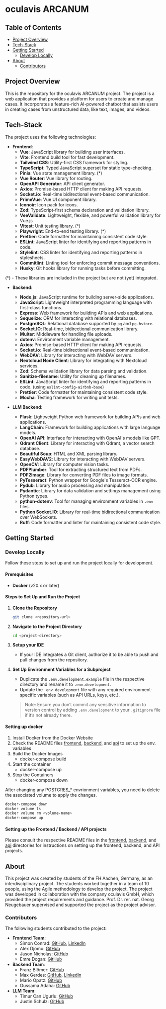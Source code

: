 # oculavis ARCANUM


## Table of Contents
- [Project Overview](#project-overview)
- [Tech-Stack](#tech-stack)
- [Getting Started](#getting-started)
  - [Develop Locally](#develop-locally)
- [About](#about)
  - [Contributors](#contributors)

## Project Overview
This is the repository for the oculavis ARCANUM project. The project is a web application that provides a platform for users to create and manage cases.
It incorporates a feature-rich AI-powered chatbot that assists users in creating cases from unstructured data, like text, images, and videos.

## Tech-Stack
The project uses the following technologies:
- **Frontend**:
  - **Vue**: JavaScript library for building user interfaces.
  - **Vite**: Frontend build tool for fast development.
  - **Tailwind CSS**: Utility-first CSS framework for styling.
  - **TypeScript**: Typed JavaScript superset for static type-checking.
  - **Pinia**: Vue state management library. (*)
  - **Vue Router**: Vue library for routing.
  - **OpenAPI Generator**: API client generator.
  - **Axios**: Promise-based HTTP client for making API requests.
  - **Socket.io**: Real-time bidirectional event-based communication.
  - **PrimeVue**: Vue UI component library.
  - **Iconoir**: Icon pack for icons.
  - **Zod**: TypeScript-first schema declaration and validation library.
  - **VeeValidate**: Lightweight, flexible, and powerful validation library for Vue.js 
  - **Vitest**: Unit testing library. (*)
  - **Playwright**: End-to-end testing library. (*)
  - **Prettier**: Code formatter for maintaining consistent code style.
  - **ESLint**: JavaScript linter for identifying and reporting patterns in code.
  - **Stylelint**: CSS linter for identifying and reporting patterns in stylesheets.
  - **Commitlint**: Linting tool for enforcing commit message conventions.
  - **Husky**: Git hooks library for running tasks before committing.

(*) - These libraries are included in the project but are not (yet) integrated.

- **Backend**:
  - **Node.js**: JavaScript runtime for building server-side applications.
  - **JavaScript**: Lightweight interpreted programming language with first-class functions.
  - **Express**: Web framework for building APIs and web applications.
  - **Sequelize**: ORM for interacting with relational databases.
  - **PostgreSQL**: Relational database supported by `pg` and `pg-hstore`.
  - **Socket.IO**: Real-time, bidirectional communication library.
  - **Multer**: Middleware for handling file uploads.
  - **dotenv**: Environment variable management.
  - **Axios**: Promise-based HTTP client for making API requests.
  - **Socket.io**: Real-time bidirectional event-based communication.
  - **WebDAV**: Library for interacting with WebDAV servers.
  - **Nextcloud Node Client**: Library for integrating with Nextcloud services.
  - **Zod**: Schema validation library for data parsing and validation.
  - **Sanitize-filename**: Utility for cleaning up filenames.
  - **ESLint**: JavaScript linter for identifying and reporting patterns in code. (using `eslint-config-airbnb-base`)
  - **Prettier**: Code formatter for maintaining consistent code style.
  - **Mocha**: Testing framework for writing unit tests.


- **LLM Backend**:
  - **Flask**: Lightweight Python web framework for building APIs and web applications.
  - **LangChain**: Framework for building applications with large language models.
  - **OpenAI API**: Interface for interacting with OpenAI's models like GPT.
  - **Qdrant Client**: Library for interacting with Qdrant, a vector search database.
  - **Beautiful Soup**: HTML and XML parsing library.
  - **EasyWebDAV2**: Library for interacting with WebDAV servers.
  - **OpenCV**: Library for computer vision tasks.
  - **PDFPlumber**: Tool for extracting structured text from PDFs.
  - **PDF2Image**: Library for converting PDF files to image formats.
  - **PyTesseract**: Python wrapper for Google's Tesseract-OCR engine.
  - **Pydub**: Library for audio processing and manipulation.
  - **Pydantic**: Library for data validation and settings management using Python types.
  - **python-dotenv**: Tool for managing environment variables in `.env` files.
  - **Python Socket.IO**: Library for real-time bidirectional communication over WebSockets.
  - **Ruff**: Code formatter and linter for maintaining consistent code style.

## Getting Started

### Develop Locally

Follow these steps to set up and run the project locally for development.

#### Prerequisites
- **Docker** (v20.x or later)

#### Steps to Set Up and Run the Project
1. **Clone the Repository**
   ```bash
   git clone <repository-url>
   ```

2. **Navigate to the Project Directory**
   ```bash
   cd <project-directory>
   ```

3. **Setup your IDE**
    - If your IDE integrates a Git client, authorize it to be able to push and pull changes from the repository.

4. **Set Up Environment Variables for a Subproject**
    - Duplicate the `.env.development.example` file in the respective directory and rename it to `.env.development`.
    - Update the `.env.development` file with any required environment-specific variables (such as API URLs, keys, etc.).
   > Note: Ensure you don’t commit any sensitive information to version control by adding `.env.development` to your `.gitignore` file if it’s not already there.

#### Setting up docker 
1. Install Docker from the Docker Website
2. Check the README files  [frontend](frontend/README.md), [backend](backend/README.md), and [api](api/README.md) to set up the env. variables
3. Build the Docker Images
    - docker-compose build
4. Start the container
   -  docker-compose up
5. Stop the Containers
    - docker-compose down

After changing any POSTGRES_* envrionment variables, you need to delete the associated volume to apply the changes.
```bash
docker-compose down
docker volume ls
docker volume rm <volume-name>
docker-compose up
```

#### Setting up the Frontend / Backend / API projects

Please consult the respective README files in the [frontend](frontend/README.md), [backend](backend/README.md), and [api](api/README.md) directories for instructions on setting up the frontend, backend, and API projects.
    

## About
This project was created by students of the FH Aachen, Germany, as an interdisciplinary project. 
The students worked together in a team of 10 people, using the Agile methodology to develop the project.
The project was developed in collaboration with the company oculavis GmbH, which provided the project requirements and guidance.
Prof. Dr. rer. nat. Georg Neugebauer supervised and supported the project as the project advisor.

### Contributors
The following students contributed to the project:
- **Frontend Team**:
  - Simon Conrad: [GitHub](https://github.com/IsAvaible), [LinkedIn](https://www.linkedin.com/in/simon-conrad-sfc/)
  - Alex Djomo: [GitHub](https://github.com/Dragnee1Natsu)
  - Jason Nicholas: [GitHub](https://github.com/jasonicholass)
  - Emre Dogan: [GitHub](https://github.com/emre440)
- **Backend Team**:
  - Franz Blömer: [GitHub](https://github.com/FlachbandkabelPeter) 
  - Max Gerdes: [GitHub](https://github.com/maxGCode), [LinkedIn](https://www.linkedin.com/in/max-gerdes-40691020b/)
  - Mario Opatz: [GitHub](https://github.com/MarioOpatz)
  - Oussama Adaha: [GitHub](https://github.com/oussama8320)
- **LLM Team**:
  - Timur Can Ugurlu: [GitHub](https://github.com/TimurFHAachen)
  - Justin Schulz: [GitHub](https://github.com/justins03)


